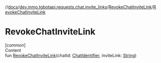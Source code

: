 //[docs](../../../index.md)/[dev.inmo.tgbotapi.requests.chat.invite_links](../index.md)/[RevokeChatInviteLink](index.md)/[RevokeChatInviteLink](-revoke-chat-invite-link.md)



# RevokeChatInviteLink  
[common]  
Content  
fun [RevokeChatInviteLink](-revoke-chat-invite-link.md)(chatId: [ChatIdentifier](../../dev.inmo.tgbotapi.types/-chat-identifier/index.md), inviteLink: [String](https://kotlinlang.org/api/latest/jvm/stdlib/kotlin/-string/index.html))  



